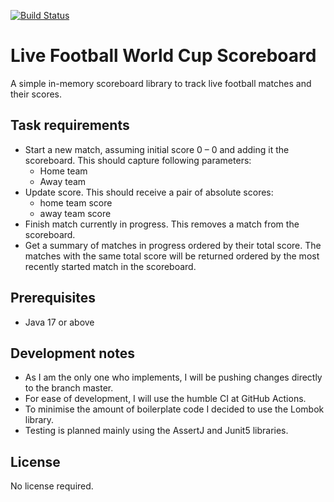 [![Build Status](https://github.com/christianj98/live-football-world-cup-scoreboard/actions/workflows/ci.yml/badge.svg)](https://github.com/christianj98/live-football-world-cup-scoreboard/actions/workflows/ci.yml)

# Live Football World Cup Scoreboard

A simple in-memory scoreboard library to track live football matches and their scores.

## Task requirements
- Start a new match, assuming initial score 0 – 0 and adding it the scoreboard.
  This should capture following parameters:
  - Home team
  - Away team
- Update score. This should receive a pair of absolute scores:
  - home team score
  - away team score
- Finish match currently in progress. This removes a match from the scoreboard.
- Get a summary of matches in progress ordered by their total score. The matches with the
  same total score will be returned ordered by the most recently started match in the
  scoreboard.

## Prerequisites
- Java 17 or above

## Development notes
- As I am the only one who implements, I will be pushing changes directly to the branch master.
- For ease of development, I will use the humble CI at GitHub Actions.
- To minimise the amount of boilerplate code I decided to use the Lombok library.
- Testing is planned mainly using the AssertJ and Junit5 libraries.

## License
No license required.
